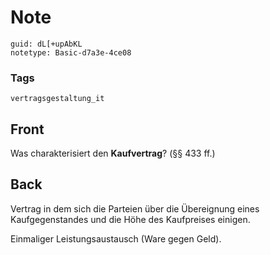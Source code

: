 # Note
```
guid: dL[+upAbKL
notetype: Basic-d7a3e-4ce08
```

### Tags
```
vertragsgestaltung_it
```

## Front
Was charakterisiert den <b>Kaufvertrag</b>? (§§ 433 ff.)

## Back
Vertrag in dem sich die Parteien über die Übereignung eines Kaufgegenstandes und die Höhe des Kaufpreises einigen.

Einmaliger Leistungsaustausch (Ware gegen Geld).
